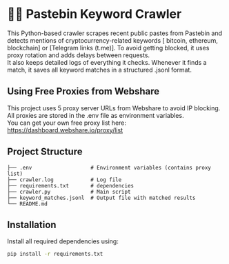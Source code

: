 # 🕵️‍♂️ Pastebin Keyword Crawler
This Python-based crawler scrapes recent public pastes from Pastebin and detects mentions of cryptocurrency-related keywords [ bitcoin, ethereum, blockchain] or [Telegram links (t.me)].
To avoid getting blocked, it uses proxy rotation and adds delays between requests.   
It also keeps detailed logs of everything it checks. Whenever it finds a match, it saves all keyword matches in a structured .jsonl format.



## Using Free Proxies from Webshare

This project uses 5 proxy server URLs from Webshare to avoid IP blocking.  
All proxies are stored in the .env file as environment variables.  
You can get your own free proxy list here:
https://dashboard.webshare.io/proxy/list

##  Project Structure
```
├── .env                   # Environment variables (contains proxy list)
├── crawler.log            # Log file
├── requirements.txt       # dependencies
├── crawler.py             # Main script
├── keyword_matches.jsonl  # Output file with matched results
└── README.md              
```



##  Installation

Install all required dependencies using:

```bash
pip install -r requirements.txt
```





